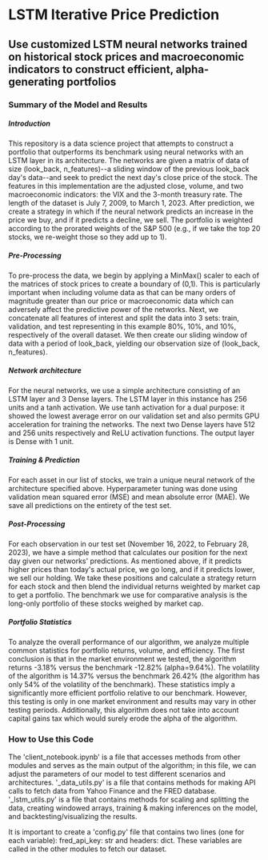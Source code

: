 # LSTM Iterative Price Prediction

## Use customized LSTM neural networks trained on historical stock prices and macroeconomic indicators to construct efficient, alpha-generating portfolios 

### Summary of the Model and Results 

##### Introduction
This repository is a data science project that attempts to construct a portfolio that outperforms its benchmark using neural networks with an LSTM layer in its architecture. The networks are given a matrix of data of size (look_back, n_features)--a sliding window of the previous look_back day's data--and seek to predict the next day's close price of the stock. The features in this implementation are the adjusted close, volume, and two macroeconomic indicators: the VIX and the 3-month treasury rate. The length of the dataset is July 7, 2009, to March 1, 2023. After prediction, we create a strategy in which if the neural network predicts an increase in the price we buy, and if it predicts a decline, we sell. The portfolio is weighted according to the prorated weights of the S&P 500 (e.g., if we take the top 20 stocks, we re-weight those so they add up to 1).

##### Pre-Processing
To pre-process the data, we begin by applying a MinMax() scaler to each of the matrices of stock prices to create a boundary of (0,1). This is particularly important when including volume data as that can be many orders of magnitude greater than our price or macroeconomic data which can adversely affect the predictive power of the networks. Next, we concatenate all features of interest and split the data into 3 sets: train, validation, and test representing in this example 80%, 10%, and 10%, respectively of the overall dataset. We then create our sliding window of data with a period of look_back, yielding our observation size of (look_back, n_features).

##### Network architecture
For the neural networks, we use a simple architecture consisting of an LSTM layer and 3 Dense layers. The LSTM layer in this instance has 256 units and a tanh activation. We use tanh activation for a dual purpose: it showed the lowest average error on our validation set and also permits GPU acceleration for training the networks. The next two Dense layers have 512 and 256 units respectively and ReLU activation functions. The output layer is Dense with 1 unit.

##### Training & Prediction 
For each asset in our list of stocks, we train a unique neural network of the architecture specified above. Hyperparameter tuning was done using validation mean squared error (MSE) and mean absolute error (MAE). We save all predictions on the entirety of the test set.

##### Post-Processing
For each observation in our test set (November 16, 2022, to February 28, 2023), we have a simple method that calculates our position for the next day given our networks' predictions. As mentioned above, if it predicts higher prices than today's actual price, we go long, and if it predicts lower, we sell our holding. We take these positions and calculate a strategy return for each stock and then blend the individual returns weighted by market cap to get a portfolio. The benchmark we use for comparative analysis is the long-only portfolio of these stocks weighed by market cap.

##### Portfolio Statistics
To analyze the overall performance of our algorithm, we analyze multiple common statistics for portfolio returns, volume, and efficiency. The first conclusion is that in the market environment we tested, the algorithm returns -3.18% versus the benchmark -12.82% (alpha=9.64%). The volatility of the algorithm is 14.37% versus the benchmark 26.42% (the algorithm has only 54% of the volatility of the benchmark). These statistics imply a significantly more efficient portfolio relative to our benchmark. However, this testing is only in one market environment and results may vary in other testing periods. Additionally, this algorithm does not take into account capital gains tax which would surely erode the alpha of the algorithm.

### How to Use this Code

The 'client_notebook.ipynb' is a file that accesses methods from other modules and serves as the main output of the algorithm; in this file, we can adjust the parameters of our model to test different scenarios and architectures. '_data_utils.py' is a file that contains methods for making API calls to fetch data from Yahoo Finance and the FRED database. '_lstm_utils.py' is a file that contains methods for scaling and splitting the data, creating windowed arrays, training & making inferences on the model, and backtesting/visualizing the results. 

It is important to create a 'config.py' file that contains two lines (one for each variable): fred_api_key: str and headers: dict. These variables are called in the other modules to fetch our dataset. 

